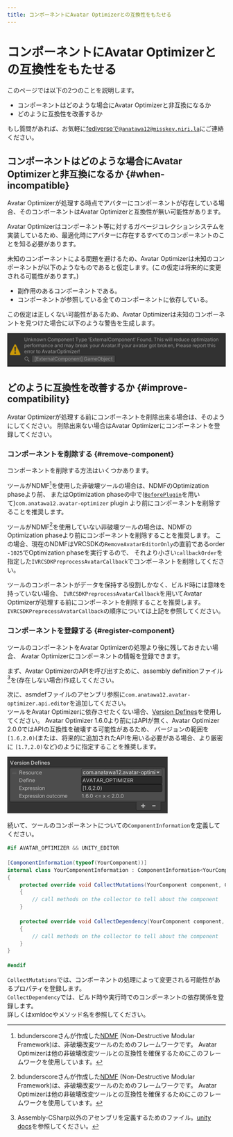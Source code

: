 ```yaml
---
title: コンポーネントにAvatar Optimizerとの互換性をもたせる
---
```


# コンポーネントにAvatar Optimizerとの互換性をもたせる

このページでは以下の2つのことを説明します。

- コンポーネントはどのような場合にAvatar Optimizerと非互換になるか
- どのように互換性を改善するか

もし質問があれば、お気軽に[fediverseで`@anatawa12@misskey.niri.la`][fediverse]にご連絡ください。

## コンポーネントはどのような場合にAvatar Optimizerと非互換になるか {#when-incompatible}

Avatar Optimizerが処理する時点でアバターにコンポーネントが存在している場合、そのコンポーネントはAvatar Optimizerと互換性が無い可能性があります。

Avatar Optimizerはコンポーネント等に対するガベージコレクションシステムを実装しているため、最適化時にアバターに存在するすべてのコンポーネントのことを知る必要があります。

未知のコンポーネントによる問題を避けるため、Avatar Optimizerは未知のコンポーネントが以下のようなものであると仮定します。(この仮定は将来的に変更される可能性があります。)
- 副作用のあるコンポーネントである。
- コンポーネントが参照している全てのコンポーネントに依存している。

この仮定は正しくない可能性があるため、Avatar Optimizerは未知のコンポーネントを見つけた場合に以下のような警告を生成します。

![unknown-component-warning](unknown-component-warning.png)

## どのように互換性を改善するか {#improve-compatibility}

Avatar Optimizerが処理する前にコンポーネントを削除出来る場合は、そのようにしてください。
削除出来ない場合はAvatar Optimizerにコンポーネントを登録してください。

### コンポーネントを削除する {#remove-component}

コンポーネントを削除する方法はいくつかあります。

ツールがNDMF[^NDMF]を使用した非破壊ツールの場合は、NDMFのOptimization phaseより前、
またはOptimization phaseの中で([`BeforePlugin`][ndmf-BeforePlugin]を用いて)`com.anatawa12.avatar-optimizer` plugin
より前にコンポーネントを削除することを推奨します。

ツールがNDMF[^NDMF]を使用していない非破壊ツールの場合は、NDMFのOptimization phaseより前にコンポーネントを削除することを推奨します。
この場合、現在のNDMFはVRCSDKの`RemoveAvatarEditorOnly`の直前であるorder `-1025`でOptimization phaseを実行するので、
それより小さい`callbackOrder`を指定した`IVRCSDKPreprocessAvatarCallback`でコンポーネントを削除してください。

ツールのコンポーネントがデータを保持する役割しかなく、ビルド時には意味を持っていない場合、
`IVRCSDKPreprocessAvatarCallback`を用いてAvatar Optimizerが処理する前にコンポーネントを削除することを推奨します。
`IVRCSDKPreprocessAvatarCallback`の順序については上記を参照してください。

### コンポーネントを登録する {#register-component}

ツールのコンポーネントをAvatar Optimizerの処理より後に残しておきたい場合、
Avatar Optimizerにコンポーネントの情報を登録できます。

まず、Avatar OptimizerのAPIを呼び出すために、assembly definitionファイル[^asmdef]を(存在しない場合)作成してください。

次に、asmdefファイルのアセンブリ参照に`com.anatawa12.avatar-optimizer.api.editor`を追加してください。\
ツールをAvatar Optimizerに依存させたくない場合、[Version Defines]を使用してください。
Avatar Optimizer 1.6.0より前にはAPIが無く、Avatar Optimizer 2.0.0ではAPIの互換性を破壊する可能性があるため、
バージョンの範囲を`[1.6,2.0)`(または、将来的に追加されたAPIを用いる必要がある場合、より厳密に `[1.7,2.0)`など)のように指定することを推奨します。

![version-defines.png](version-defines.png)

続いて、ツールのコンポーネントについての`ComponentInformation`を定義してください。

```csharp
#if AVATAR_OPTIMIZER && UNITY_EDITOR

[ComponentInformation(typeof(YourComponent))]
internal class YourComponentInformation : ComponentInformation<YourComponent>
{
    protected override void CollectMutations(YourComponent component, ComponentMutationsCollector collector)
    {
        // call methods on the collector to tell about the component
    }

    protected override void CollectDependency(YourComponent component, ComponentDependencyCollector collector)
    {
        // call methods on the collector to tell about the component
    }
}

#endif
```

`CollectMutations`では、コンポーネントの処理によって変更される可能性があるプロパティを登録します。\
`CollectDependency`では、ビルド時や実行時でのコンポーネントの依存関係を登録します。\
詳しくはxmldocやメソッド名を参照してください。

[fediverse]: https://misskey.niri.la/@anatawa12
[ndmf-BeforePlugin]: https://ndmf.nadena.dev/api/nadena.dev.ndmf.fluent.Sequence.html#nadena_dev_ndmf_fluent_Sequence_BeforePlugin_System_String_System_String_System_Int32_
[register-component]: #register-component

[^asmdef]: Assembly-CSharp以外のアセンブリを定義するためのファイル。[unity docs](https://docs.unity3d.com/2019.4/Documentation/Manual/ScriptCompilationAssemblyDefinitionFiles.html)を参照してください。
[^NDMF]: bdunderscoreさんが作成した[NDMF] (Non-Destructive Modular Framework)は、非破壊改変ツールのためのフレームワークです。
Avatar Optimizerは他の非破壊改変ツールとの互換性を確保するためにこのフレームワークを使用しています。

[NDMF]: https://ndmf.nadena.dev/
[modular-avatar]: https://modular-avatar.nadena.dev/
[Version Defines]: https://docs.unity3d.com/2019.4/Documentation/Manual/ScriptCompilationAssemblyDefinitionFiles.html#define-symbols
